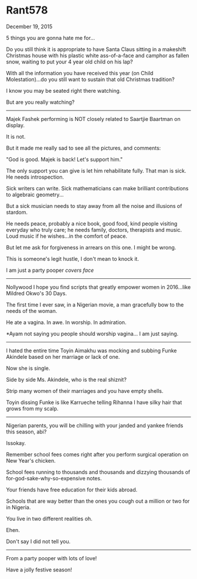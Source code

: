# Rant578


December 19, 2015

5 things you are gonna hate me for...

Do you still think it is appropriate to have Santa Claus sitting in a makeshift Christmas house with his plastic white ass-of-a-face and camphor as fallen snow, waiting to put your 4 year old child on his lap? 

With all the information you have received this year (on Child Molestation)...do you still want to sustain that old Christmas tradition?

I know you may be seated right there watching.

But are you really watching?
***

Majek Fashek performing is NOT closely related to Saartjie Baartman on display.

It is not. 

But it made me really sad to see all the pictures, and comments:

"God is good. Majek is back! Let's support him."

The only support you can give is let him rehabilitate fully. That man is sick. He needs introspection. 

Sick writers can write. Sick mathematicians can make brilliant contributions to algebraic geometry...

But a sick musician needs to stay away from all the noise and illusions of stardom.

He needs peace, probably a nice book, good food, kind people visiting everyday who truly care; he needs family, doctors, therapists and music. Loud music if he wishes...in the comfort of peace.

But let me ask for forgiveness in arrears on this one. I might be wrong. 

This is someone's legit hustle, I don't mean to knock it.

I am just a party pooper *covers face*
***
Nollywood I hope you find scripts that greatly empower women in 2016...like Mildred Okwo's 30 Days. 

The first time I ever saw, in a Nigerian movie, a man gracefully bow to the needs of the woman. 

He ate a vagina. In awe. In worship. In admiration.

*Ayam not saying you people should worship vagina... I am just saying. 

***
I hated the entire time Toyin Aimakhu was mocking and subbing Funke Akindele based on her marriage or lack of one.

Now she is single.

Side by side Ms. Akindele, who is the real shiznit? 

Strip many women of their marriages and you have empty shells.

Toyin dissing Funke is like Karrueche telling Rihanna I have silky hair that grows from my scalp.

***

Nigerian parents, you will be chilling with your janded and yankee friends this season, abi?

Issokay.

Remember school fees comes right after you perform surgical operation on New Year's chicken.

School fees running to thousands and thousands and dizzying thousands of for-god-sake-why-so-expensive notes.

Your friends have free education for their kids abroad.

Schools that are way better than the ones you cough out a million or two for in Nigeria.

You live in two different realities oh.

Ehen.

Don't say I did not tell you.
***

From a party pooper with lots of love!

Have a jolly festive season!
